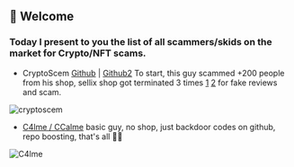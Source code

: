 ## 👋 Welcome
### Today I present to you the list of **all** scammers/skids on the market for Crypto/NFT scams.


- CryptoScem [Github](https://github.com/cryptoscemdev) | [Github2](https://github.com/devcryptoscem)
To start, this guy scammed +200 people from his shop, sellix shop got terminated 3 times [1](https://cryptoscem.sellix.io) [2](https://cryptoscemm.sellix.io) for fake reviews and scam.

![cryptoscem](https://user-images.githubusercontent.com/103531256/174454376-e6d126e9-7cd0-46ba-9224-4c157026c36c.png)



- [C4lme / CCalme](https://github.com/C4lme)
basic guy, no shop, just backdoor codes on github, repo boosting, that's all 🤷‍♂


![C4lme](https://user-images.githubusercontent.com/103531256/174454492-be035582-79e9-4743-aaaa-bee7c3b96e0b.png)


